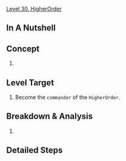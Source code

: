 [Level 30. HigherOrder](https://ethernaut.openzeppelin.com/level/30)

## In A Nutshell

> 

## Concept

1. 

## Level Target

1. Become the `commander` of the `HigherOrder`.

## Breakdown & Analysis

1. 

## Detailed Steps

